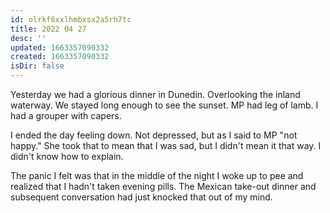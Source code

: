 ```yaml
---
id: olrkf6xxlhmbxsx2a5rh7tc
title: 2022 04 27
desc: ''
updated: 1663357090332
created: 1663357090332
isDir: false
---
```

Yesterday we had a glorious dinner in Dunedin. Overlooking the inland waterway. We stayed long enough to see the sunset. MP had leg of lamb. I had a grouper with capers. 

I ended the day feeling down. Not depressed, but as I said to MP "not happy." She took that to mean that I was sad, but I didn't mean it that way. I didn't know how to explain.

The panic I felt was that in the middle of the night I woke up to pee and realized that I hadn't taken evening pills. The Mexican take-out dinner and subsequent conversation had just knocked that out of my mind.

